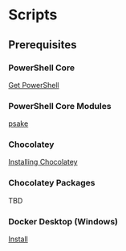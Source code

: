 # Scripts

## Prerequisites

### PowerShell Core 

[Get PowerShell](https://github.com/PowerShell/PowerShell#get-powershell)

### PowerShell Core Modules

[psake](https://www.powershellgallery.com/packages/psake/)

### Chocolatey

[Installing Chocolatey](https://chocolatey.org/install)

### Chocolatey Packages

TBD

### Docker Desktop (Windows)

[Install](https://hub.docker.com/editions/community/docker-ce-desktop-windows)
